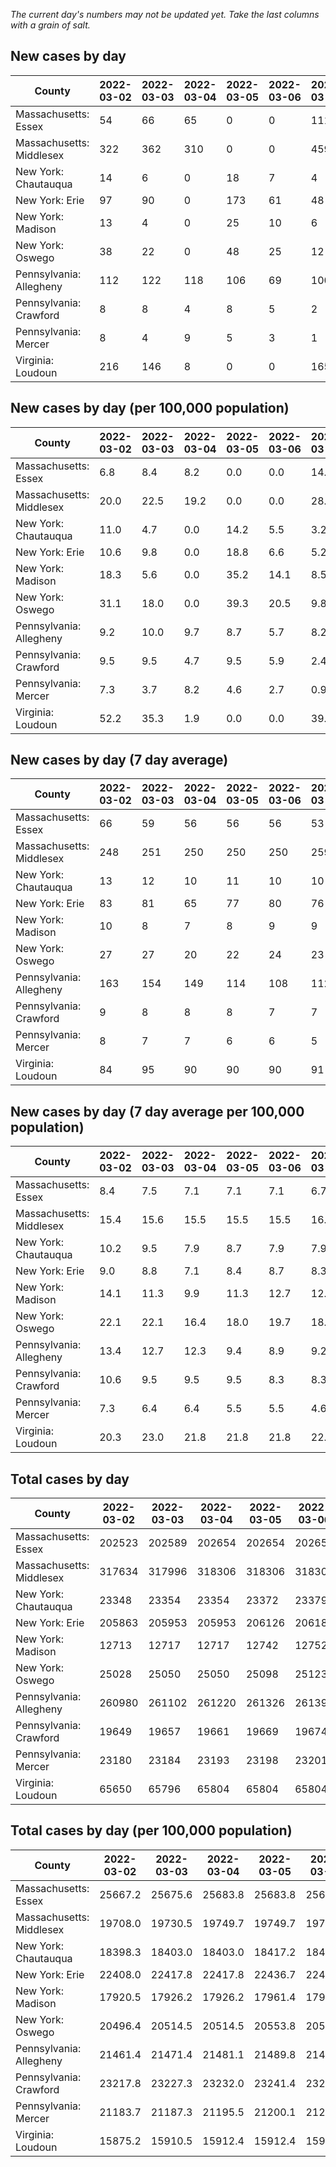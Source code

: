 _The current day's numbers may not be updated yet. Take the last columns with a grain of salt._
## New cases by day

| County | 2022-03-02 | 2022-03-03 | 2022-03-04 | 2022-03-05 | 2022-03-06 | 2022-03-07 | 2022-03-08 |
| --- | --- | --- | --- | --- | --- | --- | --- |
| Massachusetts: Essex | 54 | 66 | 65 | 0 | 0 | 111 |  |
| Massachusetts: Middlesex | 322 | 362 | 310 | 0 | 0 | 459 |  |
| New York: Chautauqua | 14 | 6 | 0 | 18 | 7 | 4 |  |
| New York: Erie | 97 | 90 | 0 | 173 | 61 | 48 |  |
| New York: Madison | 13 | 4 | 0 | 25 | 10 | 6 |  |
| New York: Oswego | 38 | 22 | 0 | 48 | 25 | 12 |  |
| Pennsylvania: Allegheny | 112 | 122 | 118 | 106 | 69 | 100 |  |
| Pennsylvania: Crawford | 8 | 8 | 4 | 8 | 5 | 2 |  |
| Pennsylvania: Mercer | 8 | 4 | 9 | 5 | 3 | 1 |  |
| Virginia: Loudoun | 216 | 146 | 8 | 0 | 0 | 165 |  |

## New cases by day (per 100,000 population)

| County | 2022-03-02 | 2022-03-03 | 2022-03-04 | 2022-03-05 | 2022-03-06 | 2022-03-07 | 2022-03-08 |
| --- | --- | --- | --- | --- | --- | --- | --- |
| Massachusetts: Essex | 6.8 | 8.4 | 8.2 | 0.0 | 0.0 | 14.1 |  |
| Massachusetts: Middlesex | 20.0 | 22.5 | 19.2 | 0.0 | 0.0 | 28.5 |  |
| New York: Chautauqua | 11.0 | 4.7 | 0.0 | 14.2 | 5.5 | 3.2 |  |
| New York: Erie | 10.6 | 9.8 | 0.0 | 18.8 | 6.6 | 5.2 |  |
| New York: Madison | 18.3 | 5.6 | 0.0 | 35.2 | 14.1 | 8.5 |  |
| New York: Oswego | 31.1 | 18.0 | 0.0 | 39.3 | 20.5 | 9.8 |  |
| Pennsylvania: Allegheny | 9.2 | 10.0 | 9.7 | 8.7 | 5.7 | 8.2 |  |
| Pennsylvania: Crawford | 9.5 | 9.5 | 4.7 | 9.5 | 5.9 | 2.4 |  |
| Pennsylvania: Mercer | 7.3 | 3.7 | 8.2 | 4.6 | 2.7 | 0.9 |  |
| Virginia: Loudoun | 52.2 | 35.3 | 1.9 | 0.0 | 0.0 | 39.9 |  |

## New cases by day (7 day average)

| County | 2022-03-02 | 2022-03-03 | 2022-03-04 | 2022-03-05 | 2022-03-06 | 2022-03-07 | 2022-03-08 |
| --- | --- | --- | --- | --- | --- | --- | --- |
| Massachusetts: Essex | 66 | 59 | 56 | 56 | 56 | 53 |  |
| Massachusetts: Middlesex | 248 | 251 | 250 | 250 | 250 | 259 |  |
| New York: Chautauqua | 13 | 12 | 10 | 11 | 10 | 10 |  |
| New York: Erie | 83 | 81 | 65 | 77 | 80 | 76 |  |
| New York: Madison | 10 | 8 | 7 | 8 | 9 | 9 |  |
| New York: Oswego | 27 | 27 | 20 | 22 | 24 | 23 |  |
| Pennsylvania: Allegheny | 163 | 154 | 149 | 114 | 108 | 112 |  |
| Pennsylvania: Crawford | 9 | 8 | 8 | 8 | 7 | 7 |  |
| Pennsylvania: Mercer | 8 | 7 | 7 | 6 | 6 | 5 |  |
| Virginia: Loudoun | 84 | 95 | 90 | 90 | 90 | 91 |  |

## New cases by day (7 day average per 100,000 population)

| County | 2022-03-02 | 2022-03-03 | 2022-03-04 | 2022-03-05 | 2022-03-06 | 2022-03-07 | 2022-03-08 |
| --- | --- | --- | --- | --- | --- | --- | --- |
| Massachusetts: Essex | 8.4 | 7.5 | 7.1 | 7.1 | 7.1 | 6.7 |  |
| Massachusetts: Middlesex | 15.4 | 15.6 | 15.5 | 15.5 | 15.5 | 16.1 |  |
| New York: Chautauqua | 10.2 | 9.5 | 7.9 | 8.7 | 7.9 | 7.9 |  |
| New York: Erie | 9.0 | 8.8 | 7.1 | 8.4 | 8.7 | 8.3 |  |
| New York: Madison | 14.1 | 11.3 | 9.9 | 11.3 | 12.7 | 12.7 |  |
| New York: Oswego | 22.1 | 22.1 | 16.4 | 18.0 | 19.7 | 18.8 |  |
| Pennsylvania: Allegheny | 13.4 | 12.7 | 12.3 | 9.4 | 8.9 | 9.2 |  |
| Pennsylvania: Crawford | 10.6 | 9.5 | 9.5 | 9.5 | 8.3 | 8.3 |  |
| Pennsylvania: Mercer | 7.3 | 6.4 | 6.4 | 5.5 | 5.5 | 4.6 |  |
| Virginia: Loudoun | 20.3 | 23.0 | 21.8 | 21.8 | 21.8 | 22.0 |  |

## Total cases by day

| County | 2022-03-02 | 2022-03-03 | 2022-03-04 | 2022-03-05 | 2022-03-06 | 2022-03-07 | 2022-03-08 |
| --- | --- | --- | --- | --- | --- | --- | --- |
| Massachusetts: Essex | 202523 | 202589 | 202654 | 202654 | 202654 | 202765 |  |
| Massachusetts: Middlesex | 317634 | 317996 | 318306 | 318306 | 318306 | 318765 |  |
| New York: Chautauqua | 23348 | 23354 | 23354 | 23372 | 23379 | 23383 |  |
| New York: Erie | 205863 | 205953 | 205953 | 206126 | 206187 | 206235 |  |
| New York: Madison | 12713 | 12717 | 12717 | 12742 | 12752 | 12758 |  |
| New York: Oswego | 25028 | 25050 | 25050 | 25098 | 25123 | 25135 |  |
| Pennsylvania: Allegheny | 260980 | 261102 | 261220 | 261326 | 261395 | 261495 |  |
| Pennsylvania: Crawford | 19649 | 19657 | 19661 | 19669 | 19674 | 19676 |  |
| Pennsylvania: Mercer | 23180 | 23184 | 23193 | 23198 | 23201 | 23202 |  |
| Virginia: Loudoun | 65650 | 65796 | 65804 | 65804 | 65804 | 65969 |  |

## Total cases by day (per 100,000 population)

| County | 2022-03-02 | 2022-03-03 | 2022-03-04 | 2022-03-05 | 2022-03-06 | 2022-03-07 | 2022-03-08 |
| --- | --- | --- | --- | --- | --- | --- | --- |
| Massachusetts: Essex | 25667.2 | 25675.6 | 25683.8 | 25683.8 | 25683.8 | 25697.9 |  |
| Massachusetts: Middlesex | 19708.0 | 19730.5 | 19749.7 | 19749.7 | 19749.7 | 19778.2 |  |
| New York: Chautauqua | 18398.3 | 18403.0 | 18403.0 | 18417.2 | 18422.7 | 18425.9 |  |
| New York: Erie | 22408.0 | 22417.8 | 22417.8 | 22436.7 | 22443.3 | 22448.5 |  |
| New York: Madison | 17920.5 | 17926.2 | 17926.2 | 17961.4 | 17975.5 | 17984.0 |  |
| New York: Oswego | 20496.4 | 20514.5 | 20514.5 | 20553.8 | 20574.2 | 20584.1 |  |
| Pennsylvania: Allegheny | 21461.4 | 21471.4 | 21481.1 | 21489.8 | 21495.5 | 21503.7 |  |
| Pennsylvania: Crawford | 23217.8 | 23227.3 | 23232.0 | 23241.4 | 23247.4 | 23249.7 |  |
| Pennsylvania: Mercer | 21183.7 | 21187.3 | 21195.5 | 21200.1 | 21202.8 | 21203.8 |  |
| Virginia: Loudoun | 15875.2 | 15910.5 | 15912.4 | 15912.4 | 15912.4 | 15952.3 |  |
